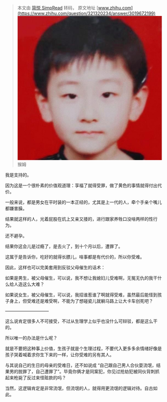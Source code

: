 > 本文由 [简悦 SimpRead](http://ksria.com/simpread/) 转码， 原文地址 [www.zhihu.com](https://www.zhihu.com/question/321320234/answer/3019672199) ![88a90942d40401588dacbc48f484e4a2_MD5](../assets/88a90942d40401588dacbc48f484e4a2_MD5.jpg)猴姆​​

我是支持的。

因为这是一个很朴素的价值观道理：享福了就得受罪，做了黄色的事情就得付出代价。

一般来说，都是男女在平时装的一本正经的，尤其是上一代的人，牵个手亲个嘴儿都嫌害臊。

结果就这样的人，光着屁股在炕上又亲又搂的，进行跟家养牲口没啥两样的性行为。

还不避孕。

结果你这会儿是过瘾了，是去火了，到十个月以后，遭罪了。

这属于是告诉你，吃好的就得长膘儿，啥事都是有代价的，所以你受难。

因此，这样也可以完美套用到反驳父母催生的话术：

如果是男生，被父母催生，可以说，我不想让我媳妇儿受难啊，无冤无仇的我干什么给人造这么大难？

如果说女生，被父母催生，可以说，我招谁惹谁了啊就得受难，虽然最后能怪到孩子身上，但受难还是难受啊，不能为了想碰瓷儿就躺马路上让大卡车创死吧？

——————————

这么说肯定很多人不可接受，不过从生理学上似乎也没什么可辩驳，都是这么干的。

所以唯一的办法是什么呢？

就是不要把这种事上价值，生孩子就是个生理过程，不要代入更多多余情绪好像是孩子哭着喊着求你生下来的一样，让你受难的另有其人。

与其说自己的生日的母亲的受难日，还不如说成 “自己跟自己男人合伙耍流氓，结果男的脱罪了，自己遭罪了”。毕竟你俩才是同案犯，你见过抢劫犯被同伙背刺抓起来枪毙了反过来怪赃款的吗？

当然，这逻辑肯定是非常流氓，但流氓的人，就得用更流氓的逻辑对待。自古如此。